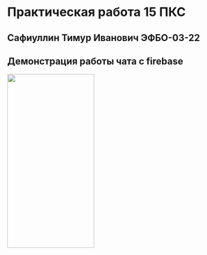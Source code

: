 # Практическая работа 15 ПКС

## Сафиуллин Тимур Иванович ЭФБО-03-22

## Демонстрация работы чата с firebase
<img src="https://github.com/SafiullinT/pks_15/blob/master/images/1.gif" width="200" height="400">
